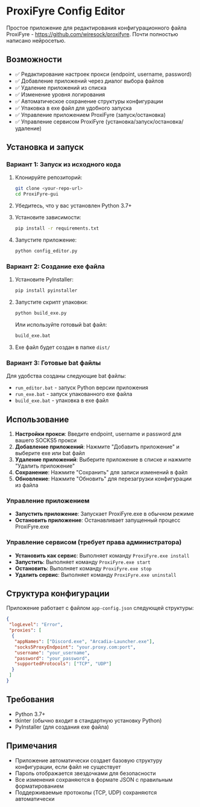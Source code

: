 # ProxiFyre Config Editor

Простое приложение для редактирования конфигурационного файла ProxiFyre - https://github.com/wiresock/proxifyre.
Почти полностью написано нейросетью.

## Возможности

- ✅ Редактирование настроек прокси (endpoint, username, password)
- ✅ Добавление приложений через диалог выбора файлов
- ✅ Удаление приложений из списка
- ✅ Изменение уровня логирования
- ✅ Автоматическое сохранение структуры конфигурации
- ✅ Упаковка в exe файл для удобного запуска
- ✅ Управление приложением ProxiFyre (запуск/остановка)
- ✅ Управление сервисом ProxiFyre (установка/запуск/остановка/удаление)

## Установка и запуск

### Вариант 1: Запуск из исходного кода

1. Клонируйте репозиторий:
   ```bash
   git clone <your-repo-url>
   cd ProxiFyre-gui
   ```

2. Убедитесь, что у вас установлен Python 3.7+
3. Установите зависимости:
   ```bash
   pip install -r requirements.txt
   ```
4. Запустите приложение:
   ```bash
   python config_editor.py
   ```

### Вариант 2: Создание exe файла

1. Установите PyInstaller:
   ```bash
   pip install pyinstaller
   ```

2. Запустите скрипт упаковки:
   ```bash
   python build_exe.py
   ```
   
   Или используйте готовый bat файл:
   ```bash
   build_exe.bat
   ```

3. Exe файл будет создан в папке `dist/`

### Вариант 3: Готовые bat файлы

Для удобства созданы следующие bat файлы:
- `run_editor.bat` - запуск Python версии приложения
- `run_exe.bat` - запуск упакованного exe файла
- `build_exe.bat` - упаковка в exe файл

## Использование

1. **Настройки прокси**: Введите endpoint, username и password для вашего SOCKS5 прокси
2. **Добавление приложений**: Нажмите "Добавить приложение" и выберите exe или bat файл
3. **Удаление приложений**: Выберите приложение в списке и нажмите "Удалить приложение"
4. **Сохранение**: Нажмите "Сохранить" для записи изменений в файл
5. **Обновление**: Нажмите "Обновить" для перезагрузки конфигурации из файла

### Управление приложением

- **Запустить приложение**: Запускает ProxiFyre.exe в обычном режиме
- **Остановить приложение**: Останавливает запущенный процесс ProxiFyre.exe

### Управление сервисом (требует права администратора)

- **Установить как сервис**: Выполняет команду `ProxiFyre.exe install`
- **Запустить**: Выполняет команду `ProxiFyre.exe start`
- **Остановить**: Выполняет команду `ProxiFyre.exe stop`
- **Удалить сервис**: Выполняет команду `ProxiFyre.exe uninstall`

## Структура конфигурации

Приложение работает с файлом `app-config.json` следующей структуры:

```json
{
 "logLevel": "Error",
 "proxies": [
  {
   "appNames": ["Discord.exe", "Arcadia-Launcher.exe"],
   "socks5ProxyEndpoint": "your.proxy.com:port",
   "username": "your_username",
   "password": "your_password",
   "supportedProtocols": ["TCP", "UDP"]
  }
 ]
}
```

## Требования

- Python 3.7+
- tkinter (обычно входит в стандартную установку Python)
- PyInstaller (для создания exe файла)

## Примечания

- Приложение автоматически создает базовую структуру конфигурации, если файл не существует
- Пароль отображается звездочками для безопасности
- Все изменения сохраняются в формате JSON с правильным форматированием
- Поддерживаемые протоколы (TCP, UDP) сохраняются автоматически